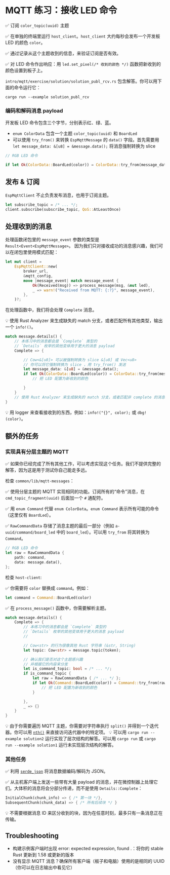 # MQTT 练习：接收 LED 命令

✅ 订阅 `color_topic(uuid)` 主题

✅ 在单独的终端里运行 `host_client`。`host_client` 大约每秒会发布一个开发板 LED 的颜色 `color`。

✅ 通过记录从这个主题收到的信息，来验证订阅是否有效。

✅ 对 LED 命令作出响应：用 `led.set_pixel(/* 收到的颜色 */)` 函数把新收到的颜色设置到板子上。

`intro/mqtt/exercise/solution/solution_publ_rcv.rs` 包含解答。你可以用下面的命令运行它：

```console
cargo run --example solution_publ_rcv
```

### 编码和解码消息 payload

开发板 LED 命令包含三个字节，分别表示红、绿、蓝。
- `enum ColorData` 包含一个主题 `color_topic(uuid)` 和 `BoardLed`
- 可以使用 `try_from()` 来转换 `EspMqttMessage` 的 `data()` 字段。首先需要用 `let message_data: &[u8] = &message.data();` 将消息强制转换为 slice


```rust
// RGB LED 命令

if let Ok(ColorData::BoardLed(color)) = ColorData::try_from(message_data) { /* 在这里设置新的颜色 */ }
```

## 发布 & 订阅

`EspMqttClient` 不止负责发布消息，也用于订阅主题。

```rust
let subscribe_topic = /* ... */;
client.subscribe(subscribe_topic, QoS::AtLeastOnce)
```

## 处理收到的消息


处理函数闭包里的 `message_event` 参数的类型是 `Result<Event<EspMqttMessage>`。
因为我们只对接收成功的消息感兴趣，我们可以在闭包里使用模式匹配：

```rust
let mut client =
    EspMqttClient::new(
        broker_url,
        &mqtt_config,
        move |message_event| match message_event {
            Ok(Received(msg)) => process_message(msg, &mut led),
            _ => warn!("Received from MQTT: {:?}", message_event),
        },
    )?;
```

在处理函数中，我们将会处理 `Complete` 消息。

💡 使用 Rust Analyzer 来生成缺失的 match 分支，或者匹配所有其他类型，输出一个 `info!()`。

```rust
match message.details() {
    // 本练习中的消息都会是 `Complete` 类型的
    // `Details` 枚举的其他变体用于更大的消息 payload
    Complete => {

        // Cow<&[u8]> 可以被强制转换为 slice &[u8] 或 Vec<u8>
        // 你可以将它强制转换为 slice ，用 try_from() 发送
        let message_data: &[u8] = &message.data();
        if let Ok(ColorData::BoardLed(color)) = ColorData::try_from(message_data) {
            // 把 LED 配置为新收到的颜色

        }
    }
    // 使用 Rust Analyzer 来生成缺失的 match 分支，或者匹配非 complete 的消息来输出日志消息。
}
```

💡 用 logger 来查看接收到的东西，例如：`info!("{}", color);` 或 `dbg!(color)`。

## 额外的任务

### 实现具有分层主题的 MQTT

✅ 如果你已经完成了所有其他工作，可以考虑实现这个任务。我们不提供完整的解答，因为这是用于测试你自己能走多远。

检查 `common/lib/mqtt-messages`：

✅ 使用分层主题的 MQTT 实现相同的功能。订阅所有的“命令”消息，在 `cmd_topic_fragment(uuid)` 后面加一个 `#` 通配符。

✅ 用 `enum Command` 代替 `enum ColorData`。`enum Command` 表示所有可能的命令（这里仅有 `BoardLed`）。

✅ `RawCommandData` 存储了消息主题的最后一部分（例如 `a-uuid/command/board_led` 中的 `board_led`）。可以用 `try_from` 将其转换为 `Command`。

```rust
// RGB LED 命令
let raw = RawCommandData {
    path: command,
    data: message.data(),
};

```

检查 `host-client`:

✅ 你需要将 `color` 替换成 `command`。例如：

```rust
let command = Command::BoardLed(color)
```

✅ 在 `process_message()` 函数中，你需要解析主题。

```rust
match message.details() {
    Complete => {
        // 本练习中的消息都会是 `Complete` 类型的
        // `Details` 枚举的其他变体用于更大的消息 payload
        // 

        // Cow<str> 的行为很像其他 Rust 字符串 (&str, String)
        let topic: Cow<str> = message.topic(token);

        // 确认我们是否对这个主题感兴趣
        // 并根据它的内容来分发
        let is_command_topic: bool = /* ... */;
        if is_command_topic {
            let raw = RawCommandData { /* ... */ };
            if let Ok(Command::BoardLed(color)) = Command::try_from(raw) {
                // 把 LED 配置为新收到的颜色
            }

        },
        _ => {}
    }
}
```

💡 由于你需要遍历 MQTT 主题，你需要对字符串执行 `split()` 并得到一个迭代器。你可以用 [`nth()`](https://doc.rust-lang.org/std/iter/trait.Iterator.html#method.nth) 来直接访问迭代器中的特定项。
💡 可以用 `cargo run --example solution2` 运行实现了层次结构的解答。可以用 `cargo run` 或 `cargo run --example solution1` 运行未实现层次结构的解答。

### 其他任务

✅ 利用 [`serde_json`](https://docs.serde.rs/serde_json/) 将消息数据编码/解码为 JSON。

✅ 从主机客户端上发送一些带有大量 payload 的消息，并在微控制器上处理它们。大体积的消息将会分部分传递，而不是使用 `Details::Complete`：

```rust
InitialChunk(chunk_info) => { /* 第一块 */},
SubsequentChunk(chunk_data) => { /* 所有后续块 */ }
```

💡 不需要根据消息 ID 来区分收到的块，因为在任意时刻，最多只有一条消息正在传输。

## Troubleshooting
<!-- DELETE this section? its the same as 3.5.2 -->
- 构建示例客户端时出现 error: expected expression, found .：将你的 stable Rust 更新到 1.58 或更新的版本
- 没有显示 MQTT 消息？确保所有客户端（板子和电脑）使用的是相同的 UUID（你可以在日志输出中看见它）
